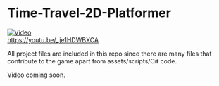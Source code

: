 # Time-Travel-2D-Platformer
[![Video](https://img.youtube.com/vi/_je1HDWBXCA/hqdefault.jpg)](https://www.youtube.com/watch?v=_je1HDWBXCA)  
https://youtu.be/_je1HDWBXCA  

  
All project files are included in this repo since there are many files that contribute to the game apart from assets/scripts/C# code.
  
Video coming soon.
